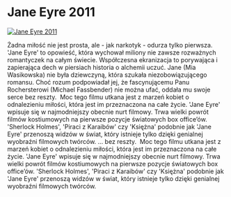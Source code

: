Jane Eyre 2011 
=============
[![Jane Eyre 2011 ](http://vidos.pl/images/player.gif)](http://vidos.pl/jane-eyre-2011)

 Żadna miłość nie jest prosta, ale - jak narkotyk - odurza tylko pierwsza. 'Jane Eyre' to opowieść, która wychował miliony nie zawsze rozważnych romantyczek na całym świecie. Współczesna ekranizacja to porywająca i zapierająca dech w piersiach historia o alchemii uczuć. Jane (Mia Wasikowska) nie była dziewczyną, która szukała niezobowiązującego romansu. Choć rozum podpowiadał jej, że fascynującemu Panu Rochersterowi (Michael Fassbender) nie można ufać, oddała mu swoje serce bez reszty.  Moc tego filmu utkana jest z marzeń kobiet o odnalezieniu miłości, która jest im przeznaczona na całe życie. 'Jane Eyre' wpisuje się w najmodniejszy obecnie nurt filmowy. Trwa wielki powrót filmów kostiumowych na pierwsze pozycje światowych box office’ów. 'Sherlock Holmes', 'Piraci z Karaibów' czy 'Księżna' podobnie jak 'Jane Eyre' przenoszą widzów w świat, który istnieje tylko dzięki genialnej wyobraźni filmowych twórców.   ... bez reszty.  Moc tego filmu utkana jest z marzeń kobiet o odnalezieniu miłości, która jest im przeznaczona na całe życie. 'Jane Eyre' wpisuje się w najmodniejszy obecnie nurt filmowy. Trwa wielki powrót filmów kostiumowych na pierwsze pozycje światowych box office’ów. 'Sherlock Holmes', 'Piraci z Karaibów' czy 'Księżna' podobnie jak 'Jane Eyre' przenoszą widzów w świat, który istnieje tylko dzięki genialnej wyobraźni filmowych twórców.
